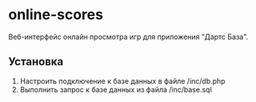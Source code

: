 # online-scores

Веб-интерфейс онлайн просмотра игр для приложения "Дартс База". 

## Установка

1. Настроить подключение к базе данных в файле /inc/db.php
2. Выполнить запрос к базе данных из файла /inc/base.sql

